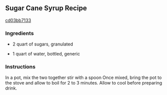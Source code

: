 ## Sugar Cane Syrup Recipe

[cd03bb7133](http://cookeatshare.com/recipes/sugar-cane-syrup-628)

### Ingredients

 - 2 quart of sugars, granulated

 - 1 quart of water, bottled, generic

### Instructions

In a pot, mix the two together stir with a spoon Once mixed, bring the pot to the stove and allow to boil for 2 to 3 minutes. Allow to cool before preparing drink.